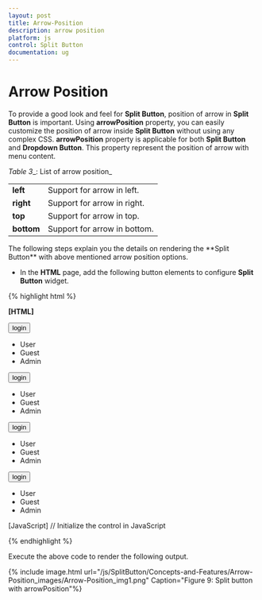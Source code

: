 ```yaml
---
layout: post
title: Arrow-Position
description: arrow position
platform: js
control: Split Button
documentation: ug
---
```


# Arrow Position

To provide a good look and feel for **Split Button**, position of arrow in **Split Button** is important. Using **arrowPosition** property, you can easily customize the position of arrow inside **Split Button** without using any complex CSS. **arrowPosition** property is applicable for both **Split Button** and **Dropdown Button**. This property represent the position of arrow with menu content.

_Table_ _3__: List of arrow position_

<table>
<tr>
<td>
<b>left</b></td><td>
Support for arrow in left.</td></tr>
<tr>
<td>
<b>right</b></td><td>
Support for arrow in right. </td></tr>
<tr>
<td>
<b>top</b></td><td>
Support for arrow in top. </td></tr>
<tr>
<td>
<b>bottom</b></td><td>
Support for arrow in bottom.</td></tr>
</table>
The following steps explain you the details on rendering the **Split Button** with above mentioned arrow position options.

* In the **HTML** page, add the following button elements to configure **Split Button** widget.



{% highlight html %}

**[HTML]**
<div class="control">
    <button id="spltbutton11">login</button>
    <ul id="Ul11">
        <li><span>User</span></li>
        <li><span>Guest</span></li>
        <li><span>Admin</span></li>
    </ul>
    <button id="spltbutton21">login</button>
    <ul id="Ul21">
        <li><span>User</span></li>
        <li><span>Guest</span></li>
        <li><span>Admin</span></li>
    </ul>
    <button id="spltbutton31">login</button>
    <ul id="Ul31">
        <li><span>User</span></li>
        <li><span>Guest</span></li>
        <li><span>Admin</span></li>
    </ul>
    <button id="spltbutton41">login</button>
    <ul id="Ul41">
        <li><span>User</span></li>
        <li><span>Guest</span></li>
        <li><span>Admin</span></li>
    </ul>
</div>
[JavaScript] // Initialize the control in JavaScript
<script type="text/javascript">
    $(function () {
        $("#spltbutton11").ejSplitButton({
            size: "large",
            showRoundedCorner: true,
            contentType: "imageonly",
            targetID: "Ul11",
            prefixIcon: "e-uiLight e-login",
            arrowPosition: "left"
        });
        $("#spltbutton21").ejSplitButton({
            size: "mini",
            showRoundedCorner: true,
            targetID: "Ul21",
            arrowPosition: "top"
        });
        $("#spltbutton31").ejSplitButton({
            size: "small",
            showRoundedCorner: true,
            targetID: "Ul31",
            arrowPosition: "bottom"
        });
        $("#spltbutton41").ejSplitButton({
            size: "medium",
            showRoundedCorner: true,
            targetID: "Ul41",
            arrowPosition: "right"
        });
    });
</script>


{% endhighlight %}



Execute the above code to render the following output.



{% include image.html url="/js/SplitButton/Concepts-and-Features/Arrow-Position_images/Arrow-Position_img1.png" Caption="Figure 9: Split button with arrowPosition"%}

